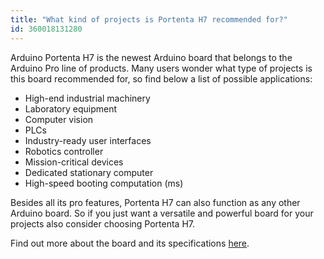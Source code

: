 ```yaml
---
title: "What kind of projects is Portenta H7 recommended for?"
id: 360018131280
---
```


Arduino Portenta H7 is the newest Arduino board that belongs to the Arduino Pro line of products. Many users wonder what type of projects is this board recommended for, so find below a list of possible applications:

* High-end industrial machinery
* Laboratory equipment
* Computer vision
* PLCs
* Industry-ready user interfaces
* Robotics controller
* Mission-critical devices
* Dedicated stationary computer
* High-speed booting computation (ms)

Besides all its pro features, Portenta H7 can also function as any other Arduino board. So if you just want a versatile and powerful board for your projects also consider choosing Portenta H7.

Find out more about the board and its specifications [here](https://store.arduino.cc/portenta-h7).
